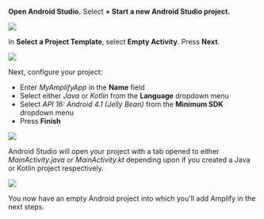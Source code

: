 **Open Android Studio.**  Select **+ Start a new Android Studio project.**

![](~/images/lib/getting-started/android/set-up-android-studio-welcome.png)

In **Select a Project Template**, select **Empty Activity**. Press **Next**.

![](~/images/lib/getting-started/android/set-up-android-studio-select-project-template.png)

Next, configure your project:

 - Enter *MyAmplifyApp* in the **Name** field
 - Select either *Java* or *Kotlin* from the **Language** dropdown menu
 - Select *API 16: Android 4.1 (Jelly Bean)* from the **Minimum SDK** dropdown menu
 - Press **Finish**

![](~/images/lib/getting-started/android/set-up-android-studio-configure-your-project.png)

Android Studio will open your project with a tab opened to either *MainActivity.java* or *MainActivity.kt* depending upon if you created a Java or Kotlin project respectively.

![](~/images/lib/getting-started/android/set-up-android-studio-successful-setup.png)

You now have an empty Android project into which you'll add Amplify in the next steps.
